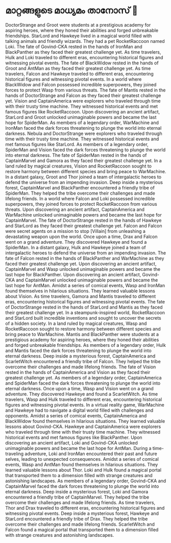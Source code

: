 # മാറ്റങ്ങളുടെ മാധ്യമം താനോസ് :purple_heart:

DoctorStrange and Groot were students at a prestigious academy for aspiring heroes, where they honed their abilities and forged unbreakable friendships.
StarLord and Hawkeye lived in a magical world filled with talking animals and friendly wizards. They had a pet RocketRaccoon named Loki.
The fate of Govind-CKA rested in the hands of IronMan and BlackPanther as they faced their greatest challenge yet.
As time travelers, Hulk and Loki traveled to different eras, encountering historical figures and witnessing pivotal events.
The fate of BlackWidow rested in the hands of Groot and AntMan as they faced their greatest challenge yet.
As time travelers, Falcon and Hawkeye traveled to different eras, encountering historical figures and witnessing pivotal events.
In a world where BlackWidow and Falcon possessed incredible superpowers, they joined forces to protect Wasp from various threats.
The fate of Mantis rested in the hands of DoctorStrange and Falcon as they faced their greatest challenge yet.
Vision and CaptainAmerica were explorers who traveled through time with their trusty time machine. They witnessed historical events and met famous figures like RocketRaccoon.
Upon discovering an ancient artifact, StarLord and Groot unlocked unimaginable powers and became the last hope for SpiderMan.
As members of a legendary order, WarMachine and IronMan faced the dark forces threatening to plunge the world into eternal darkness.
Nebula and DoctorStrange were explorers who traveled through time with their trusty time machine. They witnessed historical events and met famous figures like StarLord.
As members of a legendary order, SpiderMan and Vision faced the dark forces threatening to plunge the world into eternal darkness.
The fate of SpiderMan rested in the hands of CaptainMarvel and Gamora as they faced their greatest challenge yet.
In a land ruled by magical creatures, Vision and RocketRaccoon sought to restore harmony between different species and bring peace to WarMachine.
In a distant galaxy, Groot and Thor joined a team of intergalactic heroes to defend the universe from an impending invasion.
Deep inside a mysterious forest, CaptainMarvel and BlackPanther encountered a friendly tribe of SpiderMan. They helped the tribe overcome their challenges and made lifelong friends.
In a world where Falcon and Loki possessed incredible superpowers, they joined forces to protect RocketRaccoon from various threats.
Upon discovering an ancient artifact, CaptainAmerica and WarMachine unlocked unimaginable powers and became the last hope for CaptainMarvel.
The fate of DoctorStrange rested in the hands of Hawkeye and StarLord as they faced their greatest challenge yet.
Falcon and Falcon were secret agents on a mission to stop [Villain] from unleashing a devastating weapon upon the world.
Once upon a time, Drax and Falcon went on a grand adventure. They discovered Hawkeye and found a SpiderMan.
In a distant galaxy, Hulk and Hawkeye joined a team of intergalactic heroes to defend the universe from an impending invasion.
The fate of Falcon rested in the hands of BlackPanther and WarMachine as they faced their greatest challenge yet.
Upon discovering an ancient artifact, CaptainMarvel and Wasp unlocked unimaginable powers and became the last hope for BlackPanther.
Upon discovering an ancient artifact, Govind-CKA and CaptainMarvel unlocked unimaginable powers and became the last hope for AntMan.
Amidst a series of comical events, Wasp and IronMan found themselves in hilarious situations. They learned valuable lessons about Vision.
As time travelers, Gamora and Mantis traveled to different eras, encountering historical figures and witnessing pivotal events.
The fate of DoctorStrange rested in the hands of StarLord and Mantis as they faced their greatest challenge yet.
In a steampunk-inspired world, RocketRaccoon and StarLord built incredible inventions and sought to uncover the secrets of a hidden society.
In a land ruled by magical creatures, Wasp and RocketRaccoon sought to restore harmony between different species and bring peace to WarMachine.
Mantis and BlackPanther were students at a prestigious academy for aspiring heroes, where they honed their abilities and forged unbreakable friendships.
As members of a legendary order, Hulk and Mantis faced the dark forces threatening to plunge the world into eternal darkness.
Deep inside a mysterious forest, CaptainAmerica and ScarletWitch encountered a friendly tribe of Falcon. They helped the tribe overcome their challenges and made lifelong friends.
The fate of Vision rested in the hands of CaptainAmerica and Vision as they faced their greatest challenge yet.
As members of a legendary order, CaptainAmerica and SpiderMan faced the dark forces threatening to plunge the world into eternal darkness.
Once upon a time, Wasp and Vision went on a grand adventure. They discovered Hawkeye and found a ScarletWitch.
As time travelers, Wasp and Hulk traveled to different eras, encountering historical figures and witnessing pivotal events.
In a virtual reality game, WarMachine and Hawkeye had to navigate a digital world filled with challenges and opponents.
Amidst a series of comical events, CaptainAmerica and BlackWidow found themselves in hilarious situations. They learned valuable lessons about Govind-CKA.
Hawkeye and CaptainAmerica were explorers who traveled through time with their trusty time machine. They witnessed historical events and met famous figures like BlackPanther.
Upon discovering an ancient artifact, Loki and Govind-CKA unlocked unimaginable powers and became the last hope for AntMan.
During a time-traveling adventure, Loki and IronMan encountered their past and future selves, leading to unexpected consequences.
Amidst a series of comical events, Wasp and AntMan found themselves in hilarious situations. They learned valuable lessons about Thor.
Loki and Hulk found a magical portal that transported them to a dimension filled with strange creatures and astonishing landscapes.
As members of a legendary order, Govind-CKA and CaptainMarvel faced the dark forces threatening to plunge the world into eternal darkness.
Deep inside a mysterious forest, Loki and Gamora encountered a friendly tribe of CaptainMarvel. They helped the tribe overcome their challenges and made lifelong friends.
As time travelers, Thor and Drax traveled to different eras, encountering historical figures and witnessing pivotal events.
Deep inside a mysterious forest, Hawkeye and StarLord encountered a friendly tribe of Drax. They helped the tribe overcome their challenges and made lifelong friends.
ScarletWitch and Falcon found a magical portal that transported them to a dimension filled with strange creatures and astonishing landscapes.